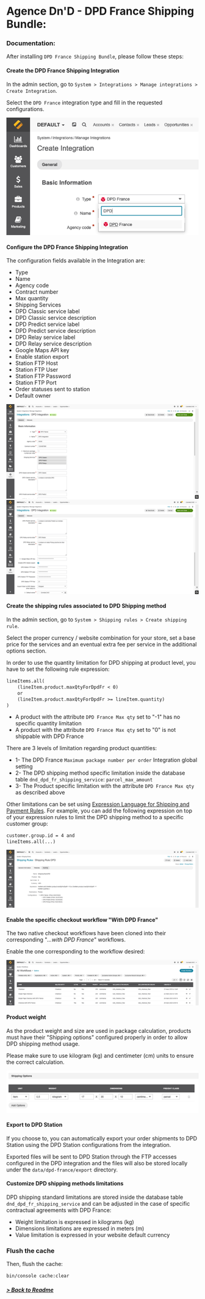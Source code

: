 # Agence Dn'D - DPD France Shipping Bundle:

### Documentation:

After installing `DPD France Shipping Bundle`, please follow these steps:

#### Create the DPD France Shipping Integration

In the admin section, go to `System > Integrations > Manage integrations > Create Integration`.

Select the `DPD France` integration type and fill in the requested configurations.

![DPD Integration Creation](images/dpd-integration-creation.png)

#### Configure the DPD France Shipping Integration

The configuration fields available in the Integration are: 
* Type
* Name
* Agency code
* Contract number
* Max quantity
* Shipping Services
* DPD Classic service label
* DPD Classic service description
* DPD Predict service label
* DPD Predict service description
* DPD Relay service label
* DPD Relay service description
* Google Maps API key
* Enable station export
* Station FTP Host
* Station FTP User
* Station FTP Password
* Station FTP Port
* Order statuses sent to station
* Default owner

![DPD Integration Configuration 1](images/dpd-integration-configuration-1.png)
![DPD Integration Configuration 2](images/dpd-integration-configuration-2.png)

#### Create the shipping rules associated to DPD Shipping method

In the admin section, go to `System > Shipping rules > Create shipping rule`.

Select the proper currency / website combination for your store, set a base price for the services and an eventual extra fee per service in the additional options section.

In order to use the quantity limitation for DPD shipping at product level, you have to set the following rule expression:
```
lineItems.all(
    (lineItem.product.maxQtyForDpdFr < 0)
    or
    (lineItem.product.maxQtyForDpdFr >= lineItem.quantity)
)
```

* A product with the attribute `DPD France Max qty` set to "-1" has no specific quantity limitation
* A product with the attribute `DPD France Max qty` set to "0" is not shippable with DPD France

There are 3 levels of limitation regarding product quantities:
* 1- The DPD France `Maximum package number per order` Integration global setting
* 2- The DPD shipping method specific limitation inside the database table `dnd_dpd_fr_shipping_service`: `parcel_max_amount`
* 3- The Product specific limitation with the attribute `DPD France Max qty` as described above

Other limitations can be set using [Expression Language for Shipping and Payment Rules](https://doc.oroinc.com/user/back-office/system/shipping-rules/expression-lang/#payment-shipping-expression-lang).
For example, you can add the following expression on top of your expression rules to limit the DPD shipping method to a specific customer group:

```
customer.group.id = 4 and 
lineItems.all(...)
```

![DPD Shipping Rule](images/dpd-shipping-rule.png)

#### Enable the specific checkout workflow "With DPD France"

The two native checkout workflows have been cloned into their corresponding "*...with DPD France*" workflows.

Enable the one corresponding to the workflow desired:

![DPD Workflow](images/dpd-workflow.png)

#### Product weight

As the product weight and size are used in package calculation, products must have their "Shipping options" configured properly in order to allow DPD shipping method usage.

Please make sure to use kilogram (kg) and centimeter (cm) units to ensure the correct calculation.

![Product weight and size](images/dpd-product-weight.png)

#### Export to DPD Station

If you choose to, you can automatically export your order shipments to DPD Station using the DPD Station configurations from the integration.

Exported files will be sent to DPD Station through the FTP accesses configured in the DPD integration and the files will also be stored locally under the `data/dpd-france/export` directory.

#### Customize DPD shipping methods limitations

DPD shipping standard limitations are stored inside the database table `dnd_dpd_fr_shipping_service` and can be adjusted in the case of specific contractual agreements with DPD France:
* Weight limitation is expressed in kilograms (kg)
* Dimensions limitations are expressed in meters (m)
* Value limitation is expressed in your website default currency

### Flush the cache

Then, flush the cache:
```bash
bin/console cache:clear
```

##### [> Back to Readme](../README.md)

